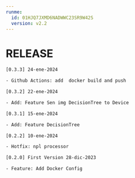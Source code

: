 ```yaml
---
runme:
  id: 01HJQ7JXMD6NADWWC23SR9W42S
  version: v2.2
---
```


# RELEASE

```bash {"id":"01HKVAHXZRTNKPYDCW81RW4SHF"}
[0.3.3] 24-ene-2024

- Github Actions: add  docker build and push

[0.3.2] 22-ene-2024

- Add: Feature Sen img DecisionTree to Device

[0.3.1] 15-ene-2024

- Add: Feature DecisionTree

[0.2.2] 10-ene-2024

- Hotfix: npl processor

[0.2.0] First Version 28-dic-2023

- Feature: Add Docker Config

```